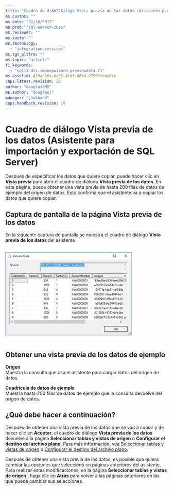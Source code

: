 ```yaml
---
title: "Cuadro de di&#225;logo Vista previa de los datos (Asistente para importaci&#243;n y exportaci&#243;n de SQL Server) | Microsoft Docs"
ms.custom: ""
ms.date: "02/16/2017"
ms.prod: "sql-server-2016"
ms.reviewer: ""
ms.suite: ""
ms.technology: 
  - "integration-services"
ms.tgt_pltfrm: ""
ms.topic: "article"
f1_keywords: 
  - "sql13.dts.impexpwizard.previewdata.f1"
ms.assetid: 423ac26a-ba02-4fdf-88b4-07995fe4a97e
caps.latest.revision: 22
author: "douglaslMS"
ms.author: "douglasl"
manager: "jhubbard"
caps.handback.revision: 19
---
```

# Cuadro de di&#225;logo Vista previa de los datos (Asistente para importaci&#243;n y exportaci&#243;n de SQL Server)
  Después de especificar los datos que quiere copiar, puede hacer clic en **Vista previa** para abrir el cuadro de diálogo **Vista previa de los datos**. En esta página, puede obtener una vista previa de hasta 200 filas de datos de ejemplo del origen de datos. Esto confirma que el asistente va a copiar los datos que quiere copiar.
  
## <a name="screen-shot-of-the-preview-data-page"></a>Captura de pantalla de la página Vista previa de los datos 
 En la siguiente captura de pantalla se muestra el cuadro de diálogo **Vista previa de los datos** del asistente.  
  
 ![Preview data page of the Import and Export Wizard](../../integration-services/import-export-data/media/preview-data.png "Preview data page of the Import and Export Wizard")  
  
## <a name="preview-sample-data"></a>Obtener una vista previa de los datos de ejemplo  
 **Origen**  
 Muestra la consulta que usa el asistente para cargar datos del origen de datos.  
  
 **Cuadricula de datos de ejemplo**  
 Muestra hasta 200 filas de datos de ejemplo que la consulta devuelve del origen de datos.  
  
## <a name="whats-next"></a>¿Qué debe hacer a continuación?  
 Después de obtener una vista previa de los datos que se van a copiar y de hacer clic en **Aceptar**, el cuadro de diálogo **Vista previa de los datos** devuelve a la página **Seleccionar tablas y vistas de origen** o **Configurar el destino del archivo plano**. Para más información, vea [Seleccionar tablas y vistas de origen](../../integration-services/import-export-data/select-source-tables-and-views-sql-server-import-and-export-wizard.md) o [Configurar el destino del archivo plano](../../integration-services/import-export-data/configure-flat-file-destination-sql-server-import-and-export-wizard.md).  
  
 Después de obtener una vista previa de los datos, es posible que quiera cambiar las opciones que seleccionó en páginas anteriores del asistente. Para realizar estas modificaciones, en la página **Seleccionar tablas y vistas de origen** , haga clic en **Atrás** para volver a las páginas anteriores en las que puede cambiar sus selecciones.  
